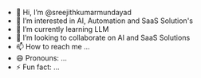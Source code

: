 - 👋 Hi, I’m @sreejithkumarmundayad
- 👀 I’m interested in AI, Automation and SaaS Solution's
- 🌱 I’m currently learning LLM
- 💞️ I’m looking to collaborate on AI and SaaS Solutions
- 📫 How to reach me ...
- 😄 Pronouns: ...
- ⚡ Fun fact: ...

<!---
sreejithkumarmundayad/sreejithkumarmundayad is a ✨ special ✨ repository because its `README.md` (this file) appears on your GitHub profile.
You can click the Preview link to take a look at your changes.
--->
